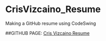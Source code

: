 # CrisVizcaino_Resume
Making a GitHub resume using CodeSwing

##GITHUB PAGE:
[Cris Vizcaino Resume](https://grizzly82.github.io/CrisVizcaino_Resume/)
